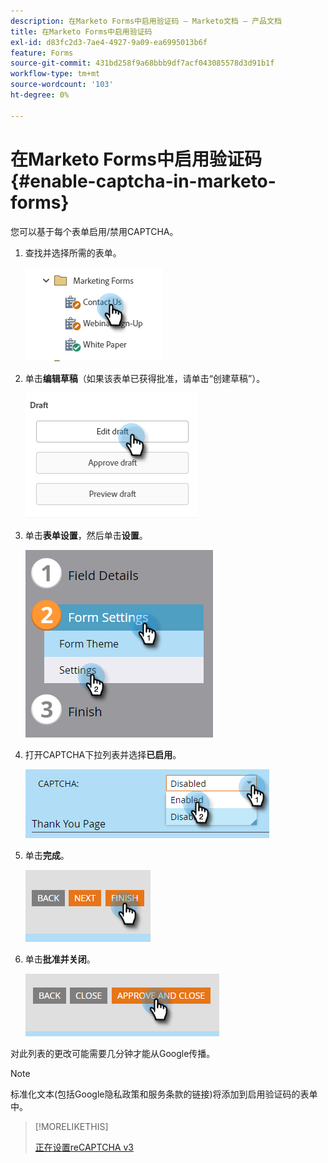 ```yaml
---
description: 在Marketo Forms中启用验证码 — Marketo文档 — 产品文档
title: 在Marketo Forms中启用验证码
exl-id: d83fc2d3-7ae4-4927-9a09-ea6995013b6f
feature: Forms
source-git-commit: 431bd258f9a68bbb9df7acf043085578d3d91b1f
workflow-type: tm+mt
source-wordcount: '103'
ht-degree: 0%

---
```


# 在Marketo Forms中启用验证码 {#enable-captcha-in-marketo-forms}

您可以基于每个表单启用/禁用CAPTCHA。

1. 查找并选择所需的表单。

   ![](assets/enable-captcha-in-marketo-forms-1.png)

1. 单击&#x200B;**编辑草稿**（如果该表单已获得批准，请单击“创建草稿”）。

   ![](assets/enable-captcha-in-marketo-forms-2.png)

1. 单击&#x200B;**表单设置**，然后单击&#x200B;**设置**。

   ![](assets/enable-captcha-in-marketo-forms-3.png)

1. 打开CAPTCHA下拉列表并选择&#x200B;**已启用**。

   ![](assets/enable-captcha-in-marketo-forms-4.png)

1. 单击&#x200B;**完成**。

   ![](assets/enable-captcha-in-marketo-forms-5.png)

1. 单击&#x200B;**批准并关闭**。

   ![](assets/enable-captcha-in-marketo-forms-6.png)

对此列表的更改可能需要几分钟才能从Google传播。

>[!NOTE]
>
>标准化文本(包括Google隐私政策和服务条款的链接)将添加到启用验证码的表单中。

>[!MORELIKETHIS]
>
>[正在设置reCAPTCHA v3](/help/marketo/product-docs/demand-generation/forms/using-captcha/setting-up-recaptcha-v3.md)
